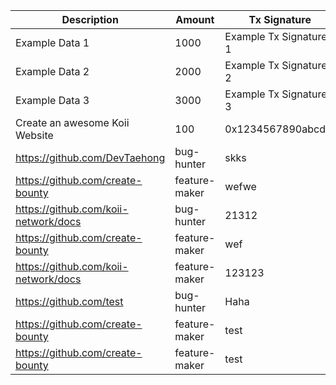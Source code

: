 | Description | Amount | Tx Signature | GitHub URL |
|-------------|--------|--------------|------------|
| Example Data 1       | 1000  | Example Tx Signature 1        | Example GitHub URL 1    |
| Example Data 2       | 2000  | Example Tx Signature 2        | Example GitHub URL 2    |
| Example Data 3       | 3000  | Example Tx Signature 3        | Example GitHub URL 3    |
| Create an awesome Koii Website | 100 | 0x1234567890abcdef | https://github.com/user/repo |
| https://github.com/DevTaehong | bug-hunter | skks | sjjsjns | 0.00001 | usdc | 0x50df78aa77064ba4ad8af32a6ba087b998291bb6a8b927c70fd49e5bad4ad72c |
| https://github.com/create-bounty | feature-maker | wefwe | wefw | 0.0001 | usdc | 0x9f63de96a21f89737c445c6af9bc7cf9090698e25018175b15a6763162595b9e |
| https://github.com/koii-network/docs | bug-hunter | 21312 | 3123123 | 0.0005 | usdc | 0x4f25c3086193457b03572ce81d4b564a6a3f5137f1b028af7c640d884fb5dd47 |
| https://github.com/create-bounty | feature-maker | wef | gyg | 0.001 | usdc | 0x1ce2ef2be8685a1767d97890cb2a49a1bda9714341ddc47826faf919e47fb3ce |
| https://github.com/koii-network/docs | feature-maker | 123123 | 123123 | 0.055 | usdc | 0xbddf4b625f56683f5cd38119218fa2dcef9d5be5a2d40e55ebcf1052034abb55 |
| https://github.com/test | bug-hunter | Haha | Hahah please | 0.0001 | usdc | 0x67c979ee6f104eb0c7305ef2aa9014b09d8b4775242c19f2716f4299d154f7ac |
| https://github.com/create-bounty | feature-maker | test | test | 0.00001 | usdc | 0x0114ff225517a3700d8afeb66ab618e374d1a23540f9fceccf0874f102e997d1 |
| https://github.com/create-bounty | feature-maker | test | test | 0.0001 | usdc | oxoxoxoxoxoxo |